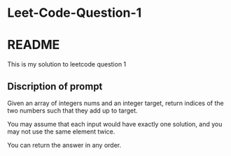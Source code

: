# Leet-Code-Question-1
# README

This is my solution to leetcode question 1

## Discription of prompt

Given an array of integers nums and an integer target, return indices of the two numbers such that they add up to target.

You may assume that each input would have exactly one solution, and you may not use the same element twice.

You can return the answer in any order.
